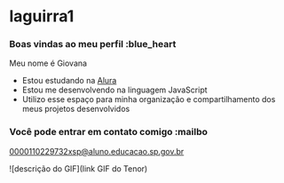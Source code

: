 # laguirra1
### Boas vindas ao meu perfil :blue_heart

Meu nome é Giovana

- Estou estudando na [Alura](https://www.alura.com.br)
- Estou me desenvolvendo na linguagem JavaScript
- Utilizo esse espaço para minha organização e compartilhamento dos meus projetos desenvolvidos

### Você pode entrar em contato comigo :mailbo

0000110229732xsp@aluno.educacao.sp.gov.br

![descrição do GIF](link GIF do Tenor)
